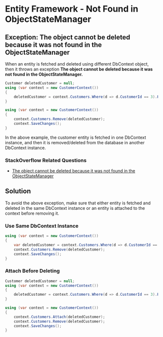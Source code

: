 # Entity Framework - Not Found in ObjectStateManager

## Exception: The object cannot be deleted because it was not found in the ObjectStateManager

When an entity is fetched and deleted using different DbContext object, then it throws an exception **The object cannot be deleted because it was not found in the ObjectStateManager.**

```csharp
Customer deletedCustomer = null;
using (var context = new CustomerContext())
{
    deletedCustomer = context.Customers.Where(d => d.CustomerId == 3).FirstOrDefault();
}

using (var context = new CustomerContext())
{
    context.Customers.Remove(deletedCustomer);
    context.SaveChanges();
}
```

In the above example, the customer entity is fetched in one DbContext instance, and then it is removed/deleted from the database in another DbContext instance.  
### StackOverflow Related Questions

 - [The object cannot be deleted because it was not found in the ObjectStateManager](https://stackoverflow.com/questions/7791149/the-object-cannot-be-deleted-because-it-was-not-found-in-the-objectstatemanager)

## Solution

To avoid the above exception, make sure that either entity is fetched and deleted in the same DbContext instance or an entity is attached to the context before removing it.
 
### Use Same DbContext Instance

```csharp
using (var context = new CustomerContext())
{
    var deletedCustomer = context.Customers.Where(d => d.CustomerId == 3).FirstOrDefault();
    context.Customers.Remove(deletedCustomer);
    context.SaveChanges();
}
```

### Attach Before Deleting

```csharp
Customer deletedCustomer = null;
using (var context = new CustomerContext())
{
    deletedCustomer = context.Customers.Where(d => d.CustomerId == 3).FirstOrDefault();
}

using (var context = new CustomerContext())
{
    context.Customers.Attach(deletedCustomer);
    context.Customers.Remove(deletedCustomer);
    context.SaveChanges();
}
```